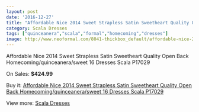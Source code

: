 ```yaml
---
layout: post
date: '2016-12-27'
title: "Affordable Nice 2014 Sweet Strapless Satin Sweetheart Quality Open Back Homecoming/quinceanera/sweet 16 Dresses Scala P17029"
category: Scala Dresses
tags: ["quinceanera","scala","formal","homecoming","dresses"]
image: http://www.neoformal.com/8041-thickbox_default/affordable-nice-2014-sweet-strapless-satin-sweetheart-quality-open-back-homecoming-quinceanera-sweet-16-dresses-scala-p17029.jpg
---
```

Affordable Nice 2014 Sweet Strapless Satin Sweetheart Quality Open Back Homecoming/quinceanera/sweet 16 Dresses Scala P17029

On Sales: **$424.99**
<a href="https://www.neoformal.com/en/scala-dresses/2835-affordable-nice-2014-sweet-strapless-satin-sweetheart-quality-open-back-homecoming-quinceanera-sweet-16-dresses-scala-p17029.html"><amp-img layout="responsive" width="600" height="600" src="//www.neoformal.com/8041-thickbox_default/affordable-nice-2014-sweet-strapless-satin-sweetheart-quality-open-back-homecoming-quinceanera-sweet-16-dresses-scala-p17029.jpg" alt="Affordable Nice 2014 Sweet Strapless Satin Sweetheart Quality Open Back Homecoming/quinceanera/sweet 16 Dresses Scala P17029 0" /></a>
<a href="https://www.neoformal.com/en/scala-dresses/2835-affordable-nice-2014-sweet-strapless-satin-sweetheart-quality-open-back-homecoming-quinceanera-sweet-16-dresses-scala-p17029.html"><amp-img layout="responsive" width="600" height="600" src="//www.neoformal.com/8042-thickbox_default/affordable-nice-2014-sweet-strapless-satin-sweetheart-quality-open-back-homecoming-quinceanera-sweet-16-dresses-scala-p17029.jpg" alt="Affordable Nice 2014 Sweet Strapless Satin Sweetheart Quality Open Back Homecoming/quinceanera/sweet 16 Dresses Scala P17029 1" /></a>

Buy it: [Affordable Nice 2014 Sweet Strapless Satin Sweetheart Quality Open Back Homecoming/quinceanera/sweet 16 Dresses Scala P17029](https://www.neoformal.com/en/scala-dresses/2835-affordable-nice-2014-sweet-strapless-satin-sweetheart-quality-open-back-homecoming-quinceanera-sweet-16-dresses-scala-p17029.html "Affordable Nice 2014 Sweet Strapless Satin Sweetheart Quality Open Back Homecoming/quinceanera/sweet 16 Dresses Scala P17029")

View more: [Scala Dresses](https://www.neoformal.com/en/26-scala-dresses "Scala Dresses")